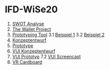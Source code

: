 # IFD-WiSe20
1. [SWOT Analyse](https://lucifischer.github.io/IFD-WiSe20/task0/task0.html)
2. [The Wallet Project](https://lucifischer.github.io/IFD-WiSe20/task01/TheWalletProject.pdf)
3. [Prototyping Tool](https://lucifischer.github.io/IFD-WiSe20/task02/PrototypingTool–wireframe.cc.md)
3.1 [Beispiel 1](https://github.com/LuciFischer/IFD-WiSe20/blob/main/task02/media/interactivity_fidelity.mp4)
3.2 [Beispiel 2](https://github.com/LuciFischer/IFD-WiSe20/blob/main/task02/media/intranet_srcreencast%20(1).mp4)
4. [Konzeptentwurf](https://github.com/LuciFischer/IFD-WiSe20/blob/main/task02/2.2/KonzeptentwurfIntranet.pdf)
5. [Prototype](https://xd.adobe.com/view/129dec08-b314-4743-97cb-b142a673667f-47ce/?fullscreen)
6. [VUI Konzeptentwurf](https://lucifischer.github.io/IFD-WiSe20/task04/VUI_V2.pdf)
7. [VUI Prototyp](https://sftp.hs-furtwangen.de/~fischerl/interface/)
7.2 [VUI Screencast](https://sftp.hs-furtwangen.de/~fischerl/Screencast.mp4)
8. [VR Cardboard](https://lucifischer.github.io/IFD-WiSe20/task06/VR_documentation.pdf)

